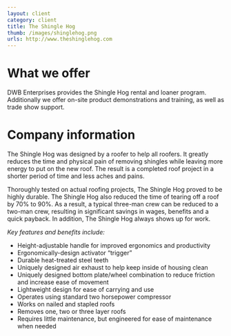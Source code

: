 ```yaml
---
layout: client
category: client
title: The Shingle Hog
thumb: /images/shinglehog.png
urls: http://www.theshinglehog.com
---
```


# What we offer

DWB Enterprises provides the Shingle Hog rental and loaner program. Additionally we offer on-site product demonstrations and training, as well as trade show support. 

# Company information

The Shingle Hog was designed by a roofer to help all roofers. It greatly reduces the time and physical pain of removing shingles while leaving more energy to put on the new roof. The result is a completed roof project in a shorter period of time and less aches and pains.

Thoroughly tested on actual roofing projects, The Shingle Hog proved to be highly durable. The Shingle Hog also reduced the time of tearing off a roof by 70% to 90%. As a result, a typical three-man crew can be reduced to a two-man crew, resulting in significant savings in wages, benefits and a quick payback. In addition, The Shingle Hog always shows up for work.

_Key features and benefits include:_

- Height-adjustable handle for improved ergonomics and productivity
- Ergonomically-design activator “trigger”
- Durable heat-treated steel teeth
- Uniquely designed air exhaust to help keep inside of housing clean
- Uniquely designed bottom plate/wheel combination to reduce friction and increase ease of movement
- Lightweight design for ease of carrying and use
- Operates using standard two horsepower compressor
- Works on nailed and stapled roofs
- Removes one, two or three layer roofs
- Requires little maintenance, but engineered for ease of maintenance when needed
